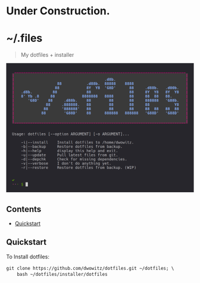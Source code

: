 # Under Construction.
# ~/.files
> My dotfiles + installer

<p align="center">
<img src="https://raw.githubusercontent.com/dwowitz/dotfiles/master/docs/dotshot.png" width="600">
</p>

## Contents
  - [Quickstart](#quickstart)


## Quickstart
To Install dotfiles:
```shell
git clone https://github.com/dwowitz/dotfiles.git ~/dotfiles; \
    bash ~/dotfiles/installer/dotfiles
```
